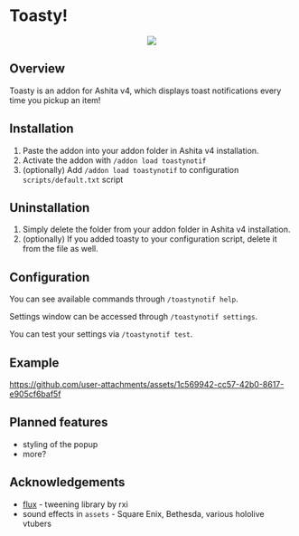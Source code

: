 # Toasty!
<p align="center">
<img src="https://github.com/user-attachments/assets/699535ed-7add-4374-961c-374402b88d40" />
</p>

## Overview
Toasty is an addon for Ashita v4, which displays toast notifications every time you pickup an item!
## Installation
1. Paste the addon into your addon folder in Ashita v4 installation.
2. Activate the addon with `/addon load toastynotif`
3. (optionally) Add `/addon load toastynotif` to configuration `scripts/default.txt` script

## Uninstallation
1. Simply delete the folder from your addon folder in Ashita v4 installation.
2. (optionally) If you added toasty to your configuration script, delete it from the file as well.

## Configuration
You can see available commands through `/toastynotif help`.

Settings window can be accessed through `/toastynotif settings`.

You can test your settings via `/toastynotif test`.

## Example
https://github.com/user-attachments/assets/1c569942-cc57-42b0-8617-e905cf6baf5f

## Planned features
- styling of the popup
- more?

## Acknowledgements
- [flux](https://github.com/rxi/flux/tree/master) - tweening library by rxi
- sound effects in `assets` - Square Enix, Bethesda, various hololive vtubers
